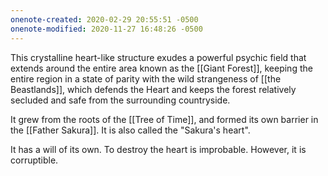 ```yaml
---
onenote-created: 2020-02-29 20:55:51 -0500
onenote-modified: 2020-11-27 16:48:26 -0500
---
```

This crystalline heart-like structure exudes a powerful psychic field that extends around the entire area known as the [[Giant Forest]], keeping the entire region in a state of parity with the wild strangeness of [[the Beastlands]], which defends the Heart and keeps the forest relatively secluded and safe from the surrounding countryside.

It grew from the roots of the [[Tree of Time]], and formed its own barrier in the [[Father Sakura]]. It is also called the "Sakura's heart".

It has a will of its own. To destroy the heart is improbable. However, it is corruptible.

